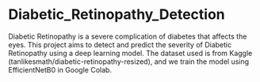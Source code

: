# Diabetic_Retinopathy_Detection
Diabetic Retinopathy is a severe complication of diabetes that affects the eyes. This project aims to detect and predict the severity of Diabetic Retinopathy using a deep learning model. The dataset used is from Kaggle (tanlikesmath/diabetic-retinopathy-resized), and we train the model using EfficientNetB0 in Google Colab.
